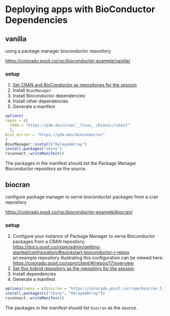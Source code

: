 # Deploying apps with BioConductor Dependencies

## vanilla

using a package manager bioconductor repository

https://colorado.posit.co/rsc/bioconductor-example/vanilla/

### setup

1. [Set CRAN and BioConductor as repositories for the session](https://p3m.dev/client/#/repos/4/overview)
1. Install `BiocManager`
1. Install Bioconductor dependencies
1. Install other dependencies
1. Generate a manifest

```r
options(
repos = c(
  CRAN = "https://p3m.dev/cran/__linux__/bionic/latest"
  ), 
BioC_mirror = "https://p3m.dev/bioconductor"
)
BiocManager::install("DelayedArray")
install.packages("shiny")
rsconnect::writeManifest()
```

The packages in the manifest should list the Package Manager Bioconductor repository as the source.

## biocran

configure package manager to serve bioconductor packages from a cran repository

https://colorado.posit.co/rsc/bioconductor-example/biocran/

### setup

1. Configure your instance of Package Manager to serve Bioconductor packages from a CRAN repository: https://docs.posit.co/rspm/admin/getting-started/configuration/#quickstart-bioconductor-r-repos  
an example repository illustrating this configuration can be viewed here:  
https://colorado.posit.co/rspm/client/#/repos/17/overview
1. [Set this hybrid repository as the repository for the session](https://colorado.posit.co/rspm/client/#/repos/17/overview)
1. Install dependencies 
1. Generate a manifest 

```r
options(repos = c(biocran = "https://colorado.posit.co/rspm/biocran-3.16/__linux__/bionic/latest"))
install.packages(c("shiny", "DelayedArray"))
rsconnect::writeManifest()
```

The packages in the manifest should list `biocran` as the source.